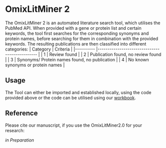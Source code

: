 # OmixLitMiner 2
The OmixLitMiner 2 is an automated literature search tool, which utilises the PubMed API. When provided with a gene or protein list and certain keywords, the tool first searches for the corresponding synonyms and protein names, before searching for them in combination with the provided keywords. 
The resulting publications are then classified into different categories:
| Category 	| Criteria                                      	|
|----------	|-----------------------------------------------	|
| 1        	| Review found                                  	|
| 2        	| Publication found, no review found            	|
| 3        	| Synonyms/ Protein names found, no publication 	|
| 4        	| No known synonyms or protein names            	|

## **Usage**
The Tool can either be imported and established locally, using the code provided above or the code can be utilised using our [workbook](https://colab.research.google.com/drive/1ddpAruLHSX75k1XK9Q1UUZ9sVFdWjp7K?usp=sharing).

## **Reference**
Please cite our manuscript, if you use the OmixLitMiner2.0 for your research:

*in Preparation*
